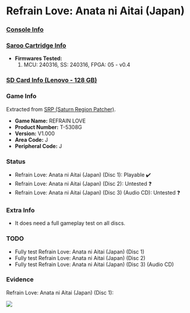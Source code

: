# Refrain Love: Anata ni Aitai (Japan)

### [Console Info](../../../../../Info/Consoles/VA13/README.md)

### [Saroo Cartridge Info](../../../../../Info/Cartridges/RetroGameParadiseStore/1.32F/README.md)

- <b>Firmwares Tested:</b>
  1. MCU: 240316, SS: 240316, FPGA: 05 - v0.4

### [SD Card Info (Lenovo - 128 GB)](../../../../../Info/SdCards/Lenovo/128GB/fat32/README.md)

### Game Info

Extracted from [SRP (Saturn Region Patcher)](https://segaxtreme.net/resources/saturn-region-patcher.81/download).

- <b>Game Name:</b> REFRAIN LOVE
- <b>Product Number:</b> T-5308G
- <b>Version:</b> V1.000
- <b>Area Code:</b> J
- <b>Peripheral Code:</b> J

### Status

- Refrain Love: Anata ni Aitai (Japan) (Disc 1): Playable :heavy_check_mark:
- Refrain Love: Anata ni Aitai (Japan) (Disc 2): Untested :question:
- Refrain Love: Anata ni Aitai (Japan) (Disc 3) (Audio CD): Untested :question:

### Extra Info

- It does need a full gameplay test on all discs.

### TODO

- Fully test Refrain Love: Anata ni Aitai (Japan) (Disc 1)
- Fully test Refrain Love: Anata ni Aitai (Japan) (Disc 2)
- Fully test Refrain Love: Anata ni Aitai (Japan) (Disc 3) (Audio CD)

### Evidence

Refrain Love: Anata ni Aitai (Japan) (Disc 1):

[![](https://img.youtube.com/vi/wdX992hse3s/0.jpg)](https://www.youtube.com/watch?v=wdX992hse3s)
